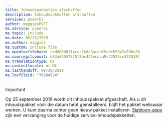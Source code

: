 ```yaml
---
title: Inhoudspakketten afschaffen
description: Inhoudspakketten afschaffen
services: powerbi
author: maggiesMSFT
ms.service: powerbi
ms.topic: include
ms.date: 08/29/2019
ms.author: maggies
ms.custom: include file
ms.openlocfilehash: cbd800d8114ccc7e8d8acebf5cdcb5347a508c86
ms.sourcegitcommit: b53a6f5575f5f8bc443ecdca9c72525ce123518f
ms.translationtype: HT
ms.contentlocale: nl-NL
ms.lasthandoff: 08/30/2019
ms.locfileid: "70184524"
---
```

>[!IMPORTANT]
>Op 25 september 2019 wordt dit inhoudspakket afgeschaft. Als u dit inhoudspakket vóór die datum hebt geïnstalleerd, blijft het pakket weliswaar werken. U kunt daarna echter geen nieuw pakket installeren. [Sjabloon-apps](https://docs.microsoft.com/power-bi/service-template-apps-overview) zijn een vervanging voor de huidige service-inhoudspakketten.